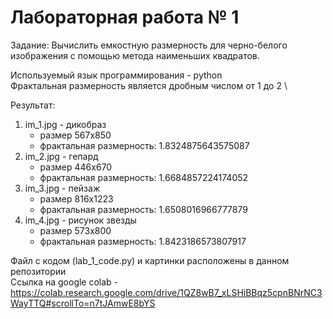 # Лабораторная работа № 1
Задание: Вычислить  емкостную размерность для черно-белого  изображения с помощью  метода наименьших квадратов. 

Используемый язык программирования - python \
Фрактальная размерность является дробным числом от 1 до 2 \

Результат:
1. im_1.jpg - дикобраз 
	- размер 567х850 
	- фрактальная размерность:  1.8324875643575087
2. im_2.jpg - гепард
	- размер 446х670 
	- фрактальная размерность:  1.6684857224174052
3. im_3.jpg - пейзаж
	- размер 816х1223 
	- фрактальная размерность:  1.6508016966777879
4. im_4.jpg - рисунок звезды
	- размер 573х800 
	- фрактальная размерность:  1.8423186573807917

Файл с кодом (lab_1_code.py) и картинки расположены в данном репозитории\
Ссылка на google colab - https://colab.research.google.com/drive/1QZ8wB7_xLSHiBBqz5cpnBNrNC3WayTTQ#scrollTo=n7tJAmwE8bYS


